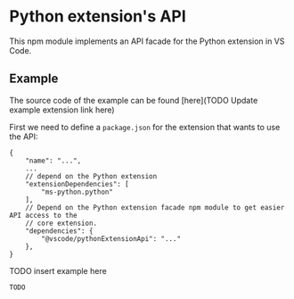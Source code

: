 # Python extension's API

This npm module implements an API facade for the Python extension in VS Code.

## Example

The source code of the example can be found [here](TODO Update example extension link here)

First we need to define a `package.json` for the extension that wants to use the API:

```jsonc
{
	"name": "...",
	...
	// depend on the Python extension
	"extensionDependencies": [
		"ms-python.python"
	],
	// Depend on the Python extension facade npm module to get easier API access to the
	// core extension.
	"dependencies": {
		"@vscode/pythonExtensionApi": "..."
	},
}
```

TODO insert example here

```typescript
TODO
```
